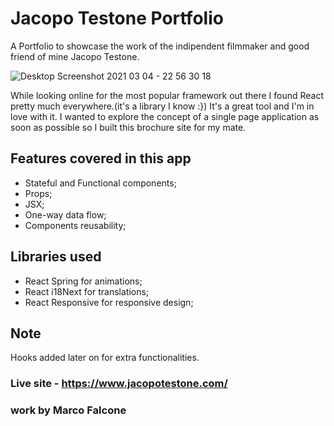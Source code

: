 # Jacopo Testone Portfolio
A Portfolio to showcase the work of the indipendent filmmaker and good friend of mine Jacopo Testone.

![Desktop Screenshot 2021 03 04 - 22 56 30 18](https://user-images.githubusercontent.com/61291681/110486484-fb331c00-80ec-11eb-940e-a497465b5760.png)

While looking online for the most popular framework out there I found React pretty much everywhere.(it's a library I know :})
It's a great tool and I'm in love with it. I wanted to explore the concept of a single page application as soon as possible so I built this brochure site for my mate.

## Features covered in this app
- Stateful and Functional components;
- Props;
- JSX;
- One-way data flow;
- Components reusability;

## Libraries used
- React Spring for animations;
- React i18Next for translations;
- React Responsive for responsive design;

## Note
Hooks added later on for extra functionalities.

### Live site - https://www.jacopotestone.com/

### work by Marco Falcone
